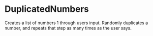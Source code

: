 # DuplicatedNumbers
Creates a list of numbers 1 through users input. Randomly duplicates a number, and repeats that step as many times as the user says. 
